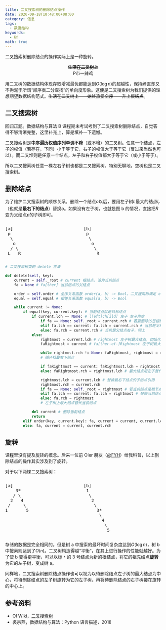 ```yaml
---
title: 二叉搜索树的删除结点操作
date: 2020-09-18T10:48:00+08:00
category: 信息
tags:
  - 数据结构
keywords:
  - 树
math: true
---
```


二叉搜索树删除结点的操作实际上是一种旋转。

<!-- more -->

  <div style="text-align:center;">
  <strong><del>生活在二叉树上</del></strong> <br/>
  P市一辣鸡
  </div>

用二叉树的数据结构体现存取增减最优都能达到$O(\log n)$的超越性，保持婞直却又不拘泥于所谓“顺序表二分查找”的单向度形象。这便是二叉搜索树为我们提供的理想期望数据结构范式。~~生活在二叉树上——始终热爱全序——升上根结点~~。

## 二叉搜索树

回归正题。数据结构与算法 B 课程期末考试考到了二叉搜索树删除结点，自觉答得不够清晰完整，这里补充上，算是填补一下遗憾。

二叉搜索树是**中序遍历权值序列单调不降**（或不增）的二叉树。任意一个结点，左子的权值（若存在，下同）小于等于它，右子的权值大于等于它（反过来当然也可以）。而二叉堆则是任意一个结点，左子和右子权值都大于等于它（或小于等于）。

所以二叉搜索树任意一棵左右子树也都是二叉搜索树。特别无聊地，空树也是二叉搜索树。

## 删除结点

为了维护二叉搜索树的顺序关系，删除一个结点$o$以后，要用左子树$L$最大的结点$l_{r}$（也就是**最右下的结点**）替换$o$。如果没有左子树，也就是图 b 的情况，直接把$R$变为父结点$p$的子树即可。

<div style="display:flex;flex-wrap:wrap;">
<pre style="flex: 1 1;">
[a]
 p
  \
   o
  / \
 L   R
</pre>
&nbsp;
<pre style="flex: 1 1;">
[b]
 p
  \
   o
    \
     R  
</pre>
</div>

```python
# 二叉搜索树类的 delete 方法

def delete(self, key):
    current = self._root # current 根结点，设为当前结点
    fa = None # fa[ther] 当前结点的父结点

    order = self.order # 全序关系函数 order(a, b) -> Bool，二叉搜索树满足 order(左子，自己) == True
    equal = self.equal # 相等关系函数 equal(a, b) -> Bool

    while current != None:
        if equal(key, current.key): # 当前结点就是目标结点
            if current.lch == None: # l[eft]ch[ild] 左子 左子为空
                if fa == None: self._root = current.rch # 若要删除的是根结点，且没有左子树
                elif fa.lch == current: fa.lch = current.rch # 当前是父结点的左子，用当前的右子替换当前结点
                else: fa.rch = current.rch # 当前是父结点右子，同上
            else:
                rightmost = current.lch # rightmost 左子树最大结点，初始化为左子
                faRightmost = current # fa[ther-of-]Rightmost 左子树最大结点的父结点，初始化为当前结点

                while rightmost.rch != None: faRightmost, rightmost = rightmost, rightmost.rch
                # 循环找最右下结点

                if faRightmost == current: faRightmost.lch = rightmost.lch # 当前结点左子的右子树为空，用左子的左子替代左子
                else: faRightmost.rch = rightmost.lch # 最大结点用左子替代

                rightmost.lch = current.lch # 替换最右下结点的子结点引用
                rightmost.rch = current.rch
                if fa == None: self._root = rightmost # 若当前结点是根节点，不用改变父的子结点引用
                elif fa.lch == current: fa.lch = rightmost # 替换当前结点父结点的子结点引用
                else: fa.rch = rightmost
                # 左子树上最大结点替代当前结点

            del current # 删除当前结点
            return
        elif order(key, current.key): fa, current = current, current.lch # 找目标结点
        else: fa, current = current, current.rch
```

## 旋转

课程里没有提及旋转的概念。后来一位前 OIer 朋友（[\@FYH](https://www.cnblogs.com/FYH-SSGSS/)）给我科普，以上删除结点的操作其实涉及到了旋转。

对于以下两棵二叉搜索树：

<div style="display:flex;flex-wrap:wrap;">
<pre style="flex: 1 1;">
[a]
    3*
   / \
  2   4
 /     \
1       5
</pre>
&nbsp;
<pre style="flex: 1 1;">
[b]
 1
  \   
   2
    \
     3*
      \
       4
        \
         5
</pre>
</div>

存储的数据是完全相同的，但是树 a 中搜索的最坏时间复杂度达到$O(\log n)$，树 b 中搜索则达到了$O(n)$。二叉树构造得越“平衡”，在其上进行操作的性能就越好。为了使 b 变得更平衡，可以以标 `*` 的 3 号结点为新的根结点，将它的祖先结点**旋转**为它的左子树，变成树 a。

同样地，二叉搜索树删除结点操作也可以视为以待删除结点左子树的最大结点为中心，将待删除结点的左子树旋转为它的左子树，再将待删除结点的右子树接在旋转的中心上。

## 参考资料

- OI Wiki，[二叉搜索树](https://oi-wiki.org/ds/bst/)
- 裘宗燕，数据结构与算法：Python 语言描述，2018
